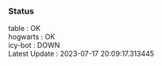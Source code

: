 ### Status


table : OK  
hogwarts : OK  
icy-bot : DOWN  
Latest Update : 2023-07-17 20:09:17.313445
